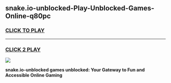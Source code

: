 
## snake.io-unblocked-Play-Unblocked-Games-Online-q80pc
<h3>
<a href="https://premium76.site?title=snake.io-unblocked&ref=25A">CLICK TO PLAY</a></h3>
<hr>

<h3>
<a href="https://premium76.site?title=snake.io-unblocked&ref=25A">CLICK 2 PLAY</a>
  
</h3>

<a href="https://premium76.site?title=snake.io-unblocked&ref=25A"><img src="https://clearcache.store/games.png"></a>


**snake.io-unblocked games unblocked: Your Gateway to Fun and Accessible Online Gaming**
